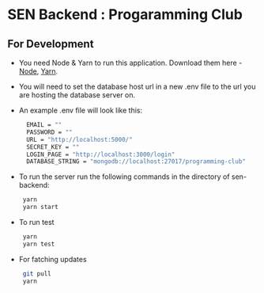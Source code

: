 # SEN Backend : Progaramming Club

## For Development

- You need Node & Yarn to run this application. Download them here - [Node](https://nodejs.org/), [Yarn](https://yarnpkg.com).

- You will need to set the database host url in a new .env file to the url you are hosting the database server on.

- An example .env file will look like this:

  ```bash
    EMAIL = ""
    PASSWORD = ""
    URL = "http://localhost:5000/"
    SECRET_KEY = ""
    LOGIN_PAGE = "http://localhost:3000/login"
    DATABASE_STRING = "mongodb://localhost:27017/programming-club"
  ```

- To run the server run the following commands in the directory of sen-backend:

  ``` bash
   yarn 
   yarn start
  ```
  
 - To run test

    ``` bash
     yarn
     yarn test
    ```
  
- For fatching updates 

  ``` bash
   git pull 
   yarn 
  ```
